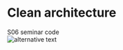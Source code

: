 # Clean architecture
S06 seminar code  
![alternative text](
https://cdn-0.plantuml.com/plantuml/dpng/bPDFJzmm4CNl_XIMzuQqIBqZH6bxu425AcvH3bvxiclLVz8PXtQ5_DthGDR1XOJYapNpUtdEy_YAeiGuECiOqpBAdIJWuhGJ_EBYnj-22tYylEIRkyEHZ9AMFpB6UVCzHA2l4zloxVQCYqzYgj_BdOMsO3z01THj1ixFpmGFsstD9SPyqDdRZqMH7NXUlLG_vJvNPT_Rx1nDy8AFpMbrmMf0BeoFW9rKMJesvrKQlFccJGpOyiqzg8CFDkoFI-XuieBVkDw20n-Vx9SaOjICOLnBWYyXD_v4yJ7r7GB1M5lHfR9hieb2YF3UOLCTfGvEcfpYvdeWuu6en3dTLVj2rQ5qCCQRDnHnK750c2EUl-f3DDtfXkP-UatsW6GeIg-WW9FxF4kRp_E5lyMKYDSJRlJknDLrSniqsDphp7x09s55bC5I1Qb_h4fivJjfBGe2YUhmJbpFG_7i_t9sUP7L0XMSarx_-n3Is_Il0T3C3suXWeZ1Mi3NM9d5mhGLKCL4QrHQz7ymy9j4DHBySTs5WYslQUb4A_tqFyaHu8DH9Rh56qyiCNO5NW_E_WK0
)